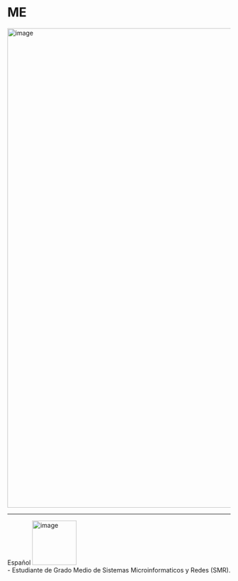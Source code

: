 # ME

<img width="1920" height="1080" alt="image" src="https://github.com/user-attachments/assets/48d5bfb3-0b43-422a-a212-617df0debd08" />
<HR>
Español <img width="100" height="100" alt="image" src="https://github.com/user-attachments/assets/85ce8f02-510d-453e-9e7b-011f686a433e" />

<br>
- Estudiante de Grado Medio de Sistemas Microinformaticos y Redes (SMR).
